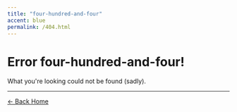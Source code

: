 ```yaml
---
title: "four-hundred-and-four"
accent: blue
permalink: /404.html
---
```


# Error <yeet>four-hundred-and-four!</yeet>

What you're looking could not be found (sadly).

---

<a href="/" class="button uno">← Back Home</a>
